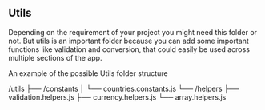 ## Utils

Depending on the requirement of your project you might need this folder or not. But utils is an important folder because you can add some important functions like validation and conversion, that could easily be used across multiple sections of the app.

An example of the possible Utils folder structure

/utils
        ├── /constants
        │   └── countries.constants.js
        └── /helpers
            ├── validation.helpers.js
            ├── currency.helpers.js
            └── array.helpers.js